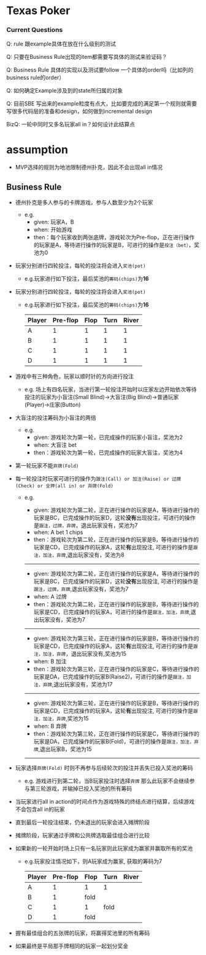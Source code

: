 # Texas Poker

### Current Questions

Q: rule 跟example具体在放在什么级别的测试

Q: 只要在Business Rule出现的item都需要写具体的测试来验证码？

Q: Business Rule 具体的实现以及测试要follow 一个具体的order吗（比如列的business rule的order）

Q: 如何确定Example涉及到的state所归属的对象

Q: 目前SBE 写出来的example粒度有点大，比如要完成的满足第一个规则就需要写很多代码层的准备和design，如何做到incremental design


BizQ: 一轮中同时又多名玩家all in？如何设计此结算点

# assumption

- MVP选择的规则为地池限制德州扑克，因此不会出现all in情况

## Business Rule

- 德州扑克是多人参与的卡牌游戏，参与人数至少为2个玩家
    - e.g.
        - given: 玩家A，B
        - when: 开始游戏
        - then：每个玩家收到两张底牌，游戏轮次为Pre-flop，正在进行操作的玩家是A，等待进行操作的玩家是B，可进行的操作是`投注（bet）`，奖池为0

- 玩家分别进行四轮投注，每轮的投注将会进入`奖池(pot)`
    - e.g.玩家进行如下投注，最后奖池的`筹码(chips)`为**16**
- 玩家分别进行四轮投注，每轮的投注将会进入`奖池(pot)`
    - e.g.玩家进行如下投注，最后奖池的`筹码(chips)`为**16**

      | Player | Pre-flop | Flop | Turn | River |
      | ------ | -------- | ---- | ---- | ----- |
      | A      | 1        | 1    | 1    | 1     |
      | B      | 1        | 1    | 1    | 1     |
      | C      | 1        | 1    | 1    | 1     |
      | D      | 1        | 1    | 1    | 1     |
    
- 游戏中有三种角色，玩家以顺时针的方向进行投注
    - e.g. 场上有四名玩家，当进行第一轮投注开始时以庄家左边开始依次等待投注的玩家为小盲注(Small Blind)→大盲注(Big Blind)→普通玩家(Player)→庄家(Button)
- 大盲注的投注筹码为小盲注的两倍
    - e.g.
        - given: 游戏轮次为第一轮，已完成操作的玩家小盲注，奖池为2
        - when: 大盲注 bet
        - then：游戏轮次为第一轮，已完成操作的玩家大盲注，奖池为4
- 第一轮玩家不能`弃牌(Fold)`
- 每一轮投注时玩家可进行的操作为`跟注(Call) or 加注(Raise) or 过牌(Check) or 全押(all in) or 弃牌(Fold)`
    - e.g.
        - given: 游戏轮次为第二轮，正在进行操作的玩家是A，等待进行操作的玩家是BC，已完成操作的玩家D，这轮**没有**出现投注，可进行的操作是`跟注，过牌，弃牌`，退出玩家没有，奖池为7
        - when: A bet 1 chips
        - then：游戏轮次为第二轮，正在进行操作的玩家是B，等待进行操作的玩家是CD，已完成操作的玩家A，这轮**有**出现投注, 可进行的操作是`跟注，加注，弃牌`,退出玩家没有，奖池为8

        ---

        - given: 游戏轮次为第二轮，正在进行操作的玩家是A，等待进行操作的玩家是BC，已完成操作的玩家D，这轮**没有**出现投注, 可进行的操作是`跟注，过牌，弃牌`,退出玩家没有，奖池为7
        - when: A 过牌
        - then：游戏轮次为第二轮，正在进行操作的玩家是B，等待进行操作的玩家是CD，已完成操作的玩家A，可进行的操作是`跟注，加注，弃牌`,退出玩家没有，奖池为7

        ---

        - given: 游戏轮次为第三轮，正在进行操作的玩家是B，等待进行操作的玩家是CD，已完成操作的玩家A，这轮**有**出现投注, 可进行的操作是`跟注，加注，弃牌`，退出玩家没有,奖池为15
        - when: B 加注
        - then：游戏轮次为第三轮，正在进行操作的玩家是C，等待进行操作的玩家是DA，已完成操作的玩家B(Raise2)，可进行的操作是`跟注，加注，弃牌`,退出玩家没有，奖池为17

        ---

        - given: 游戏轮次为第三轮，正在进行操作的玩家是B，等待进行操作的玩家是CD，已完成操作的玩家A，这轮**有**出现投注, 可进行的操作是`跟注，加注，弃牌`,奖池为15
        - when: B 弃牌
        - then：游戏轮次为第三轮，正在进行操作的玩家是C，等待进行操作的玩家是DA，已完成操作的玩家B(Fold)，可进行的操作是`跟注，加注，弃牌`,退出玩家B，奖池为15

        ---

- 玩家选择`弃牌(Fold)` 时则不再参与后续轮次的投注并丢失已投入奖池的筹码
    - e.g. 游戏进行到第二轮，当B玩家投注时选择`弃牌` 那么此玩家不会继续参与第三轮游戏，并输掉已投入奖池的所有筹码
- 当玩家进行all in action的时间点作为游戏特殊的终结点进行结算，后续游戏不会包含all in的玩家
- 直到最后一轮投注结束，仍未退出的玩家会进入摊牌阶段
- 摊牌阶段，玩家通过手牌和公共牌选取最佳组合进行比较
- 如果新的一轮开始时场上只有一名玩家则此玩家成为赢家并赢取所有的奖池
    - e.g.玩家投注情况如下，则A玩家成为赢家, 获取的筹码为7

      | Player | Pre-flop | Flop | Turn | River |
      | ------ | -------- | ---- | ---- | ----- |
      | A      | 1        | 1    | 1    |       |
      | B      | 1        | fold |      |       |
      | C      | 1        | 1    | fold |       |
      | D      | 1        | fold |      |       |
    
- 握有最佳组合的五张牌的玩家，将赢得奖池里的所有筹码
- 如果最终是平局那手牌相同的玩家一起划分奖金